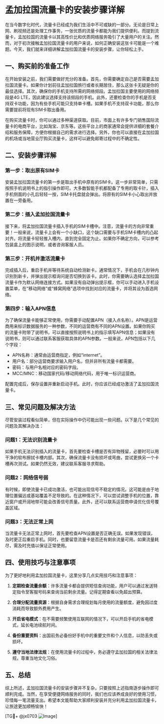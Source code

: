 # 孟加拉国流量卡的安装步骤详解

在当今数字化时代，流量卡已经成为我们生活中不可或缺的一部分。无论是日常上网、刷视频还是处理工作事务，一张优质的流量卡都能为我们提供便利。而提到流量卡，孟加拉国的流量卡以其高性价比和优质网络服务吸引了大量用户的关注。然而，对于初次接触孟加拉国流量卡的用户来说，如何正确安装这张卡可能是一个难题。今天，我们就来详细讲解孟加拉国流量卡的安装步骤，让你轻松上手。

## 一、购买前的准备工作

在开始安装之前，我们需要做好充分的准备。首先，你需要确定自己是否需要孟加拉国流量卡。如果你计划前往孟加拉国旅行或者长期居住，那么这张卡无疑是你的最佳选择。其次，确保你的手机支持所需的网络频段。孟加拉国主要使用的网络频段是4G LTE，因此建议选择支持该频段的手机。此外，还要检查你的手机是否支持双卡功能，因为有些手机可能只支持单卡槽。如果手机不支持双卡功能，那么你需要提前将现有SIM卡取出备用。

在购买流量卡时，你可以通过多种渠道获取。目前，市面上有许多专门销售国际流量卡的电商平台，比如淘宝、京东等。这些平台上的商家通常会提供详细的套餐介绍和服务保障，方便你根据自己的需求进行选择。另外，你也可以直接在孟加拉国的机场或当地营业厅购买流量卡，这样可以避免邮寄过程中的不确定性。

## 二、安装步骤详解

### 第一步：取出原有SIM卡

安装孟加拉国流量卡的第一步是取出手机中原有的SIM卡。这一步非常简单，只需按照手机说明书上的指引操作即可。大多数智能手机都配备了专用的取卡针，插入手机侧面的小孔后轻轻一按，SIM卡托盘就会弹出。将原有的SIM卡小心取出并放置在一旁备用。

### 第二步：插入孟加拉国流量卡

接下来，将孟加拉国流量卡插入手机的SIM卡槽中。注意，流量卡的方向非常重要！一般来说，流量卡上会有一个小缺口，这个缺口需要与手机SIM卡槽内的凸起对齐。将流量卡轻轻推入槽内，直到完全固定为止。如果你不确定方向，可以参考包装盒上的图示说明，或者咨询客服人员。

### 第三步：开机并激活流量卡

完成插入后，重启手机并等待系统自动检测新卡。通常情况下，手机会在几秒钟内识别到新卡，并弹出提示框询问是否切换到该卡。此时，你需要确认选择孟加拉国流量卡作为默认网络连接方式。如果没有自动弹出提示框，你可以手动进入手机设置菜单，在“移动网络”或“蜂窝网络”选项中找到对应的流量卡，并将其设为首选网络。

### 第四步：输入APN信息

为了确保流量卡能够正常使用，你需要手动配置APN（接入点名称）。APN是运营商用来标识数据服务的一种参数，不同的运营商有不同的APN设置。如果你购买的流量卡附带了说明书，可以直接按照说明书上的指示填写APN信息；如果没有说明书，则可以通过联系客服获取具体的APN参数。一般来说，APN包括以下几个字段：

- APN名称：通常由运营商指定，例如“internet”。
- 用户名：部分运营商要求输入用户名，但并非所有流量卡都需要。
- 密码：与用户名相对应的密码字段。
- MCC/MNC：移动国家代码/移动网络代码，用于唯一标识运营商。

配置完成后，保存设置并重新启动手机。此时，你应该已经成功激活了孟加拉国流量卡。

## 三、常见问题及解决方法

尽管安装过程看似简单，但在实际操作中仍可能出现一些问题。以下是几个常见的问题及其解决办法：

### 问题1：无法识别流量卡

如果手机无法识别插入的流量卡，首先要检查卡槽是否有异物残留，必要时可以用干净的软布擦拭卡槽内部。其次，确保流量卡没有损坏或弯曲，尝试更换另一个卡槽再次测试。如果仍然无效，建议联系客服寻求帮助。

### 问题2：网络信号弱

有时候，即使流量卡已成功激活，也可能出现信号不稳定的情况。这可能是由于地理位置偏远或基站覆盖不足导致的。在这种情况下，可以尝试调整手机的位置，靠近窗户或开阔地带可能会改善信号质量。此外，还可以联系运营商申请优化信号覆盖区域。

### 问题3：无法正常上网

当流量卡无法正常上网时，首先要检查APN设置是否正确无误。如果发现错误，及时更正后重启手机。同时，也要留意流量卡是否还有剩余流量可用。如果流量耗尽，需及时充值以保证正常使用。

## 四、使用技巧与注意事项

为了更好地利用孟加拉国流量卡，这里分享几点实用技巧和注意事项：

1. **定期检查流量余额**：许多流量卡都会提供短信查询功能，用户可以通过发送特定指令至客服号码来查询当前剩余流量。记得定期查看以免超出预算。
   
2. **合理分配流量资源**：根据自身需求合理规划每月使用的流量额度，避免因过度消耗而导致额外费用产生。

3. **开启省电模式**：在不需要频繁使用互联网的情况下，可以开启手机的省电模式，延长电池续航时间。

4. **备份重要资料**：出国前务必备份好手机中的重要文件和个人信息，以防丢失或损坏。

5. **遵守当地法律法规**：在使用流量卡的过程中，务必遵守孟加拉国的相关法律法规，尊重当地文化习俗。

## 五、总结

综上所述，孟加拉国流量卡的安装步骤并不复杂，只要按照上述指南逐步操作即可顺利完成。当然，在享受便捷网络服务的同时，我们也应该养成良好的使用习惯，珍惜每一笔流量支出。希望本文能帮助大家顺利安装并充分利用孟加拉国流量卡，让旅途更加顺畅愉快！

[TG💪+ @jx0703 ![Image](https://github.com/user-attachments/assets/dbca1d08-cadb-493c-b0ec-ad6f7a83f270)]